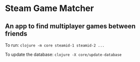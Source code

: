 # Steam Game Matcher
## An app to find multiplayer games between friends

To run:
   `clojure -m core steamid-1 steamid-2 ...`

To update the database:
   `clojure -X core/update-database`